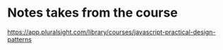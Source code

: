 # Notes takes from the course 

https://app.pluralsight.com/library/courses/javascript-practical-design-patterns